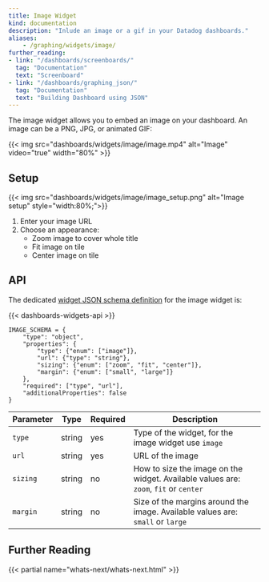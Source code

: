 ```yaml
---
title: Image Widget
kind: documentation
description: "Inlude an image or a gif in your Datadog dashboards."
aliases:
    - /graphing/widgets/image/
further_reading:
- link: "/dashboards/screenboards/"
  tag: "Documentation"
  text: "Screenboard"
- link: "/dashboards/graphing_json/"
  tag: "Documentation"
  text: "Building Dashboard using JSON"
---
```


The image widget allows you to embed an image on your dashboard. An image can be a PNG, JPG, or animated GIF:

{{< img src="dashboards/widgets/image/image.mp4" alt="Image" video="true"  width="80%" >}}

## Setup

{{< img src="dashboards/widgets/image/image_setup.png" alt="Image setup"  style="width:80%;">}}

1. Enter your image URL
2. Choose an appearance:
    * Zoom image to cover whole title
    * Fit image on tile
    * Center image on tile

## API

The dedicated [widget JSON schema definition][1] for the image widget is:

{{< dashboards-widgets-api >}}

```text
IMAGE_SCHEMA = {
    "type": "object",
    "properties": {
        "type": {"enum": ["image"]},
        "url": {"type": "string"},
        "sizing": {"enum": ["zoom", "fit", "center"]},
        "margin": {"enum": ["small", "large"]}
    },
    "required": ["type", "url"],
    "additionalProperties": false
}
```

| Parameter | Type   | Required | Description                                                                          |
|-----------|--------|----------|--------------------------------------------------------------------------------------|
| `type`    | string | yes      | Type of the widget, for the image widget use `image`                                 |
| `url`     | string | yes      | URL of the image                                                                     |
| `sizing`  | string | no       | How to size the image on the widget. Available values are: `zoom`, `fit` or `center` |
| `margin`  | string | no       | Size of the margins around the image. Available values are: `small` or `large`       |

## Further Reading

{{< partial name="whats-next/whats-next.html" >}}

[1]: /dashboards/graphing_json/widget_json/
